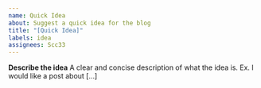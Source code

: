 ```yaml
---
name: Quick Idea
about: Suggest a quick idea for the blog
title: "[Quick Idea]"
labels: idea
assignees: Scc33
---
```


**Describe the idea**
A clear and concise description of what the idea is. Ex. I would like a post about [...]
